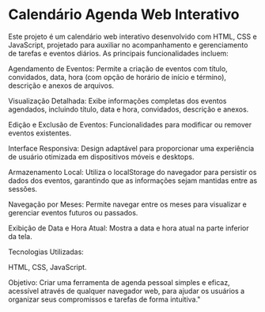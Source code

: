 # Calendário Agenda Web Interativo

Este projeto é um calendário web interativo desenvolvido com HTML, CSS e JavaScript, projetado para auxiliar no acompanhamento e gerenciamento de tarefas e eventos diários. As principais funcionalidades incluem:

Agendamento de Eventos: Permite a criação de eventos com título, convidados, data, hora (com opção de horário de início e término), descrição e anexos de arquivos.

Visualização Detalhada: Exibe informações completas dos eventos agendados, incluindo título, data e hora, convidados, descrição e anexos.

Edição e Exclusão de Eventos: Funcionalidades para modificar ou remover eventos existentes.

Interface Responsiva: Design adaptável para proporcionar uma experiência de usuário otimizada em dispositivos móveis e desktops.

Armazenamento Local: Utiliza o localStorage do navegador para persistir os dados dos eventos, garantindo que as informações sejam mantidas entre as sessões.

Navegação por Meses: Permite navegar entre os meses para visualizar e gerenciar eventos futuros ou passados.

Exibição de Data e Hora Atual: Mostra a data e hora atual na parte inferior da tela.

Tecnologias Utilizadas: 

HTML, CSS, JavaScript.

Objetivo: Criar uma ferramenta de agenda pessoal simples e eficaz, acessível através de qualquer navegador web, para ajudar os usuários a organizar seus compromissos e tarefas de forma intuitiva."

